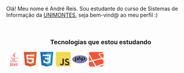 <p>Olá! Meu nome é André Reis. Sou estudante do curso de Sistemas de Informação da <a href="https://unimontes.br/" target="_blank">UNIMONTES</a>, seja bem-vind@ ao meu perfil :)</p><br>
<h3 align="center">Tecnologias que estou estudando</h3>
<div align="center" style="display:inline-block">
<img alt="java" height="40" width="40" src="https://github.com/devicons/devicon/blob/v2.15.1/icons/java/java-plain-wordmark.svg"> 
<img alt="html5" height="40" width="40" src="https://github.com/devicons/devicon/blob/v2.15.1/icons/html5/html5-original.svg">
<img alt="css3" height="40" width="40" src="https://github.com/devicons/devicon/blob/v2.15.1/icons/css3/css3-original.svg">
<img alt="javascript" height="40" width="40" src="https://github.com/devicons/devicon/blob/v2.15.1/icons/javascript/javascript-original.svg"> 
<img alt="php" height="40" width="40" src="https://github.com/devicons/devicon/blob/v2.15.1/icons/php/php-original.svg">
<img alt="laravel" height="40" width="40" src="https://github.com/devicons/devicon/blob/v2.15.1/icons/laravel/laravel-plain.svg">
</div>
<!--
**andrereissz/andrereissz** is a ✨ _special_ ✨ repository because its `README.md` (this file) appears on your GitHub profile.

Here are some ideas to get you started:

- 🔭 I’m currently working on ...
- 🌱 I’m currently learning ...
- 👯 I’m looking to collaborate on ...
- 🤔 I’m looking for help with ...
- 💬 Ask me about ...
- 📫 How to reach me: ...
- 😄 Pronouns: ...
- ⚡ Fun fact: ...
-->
